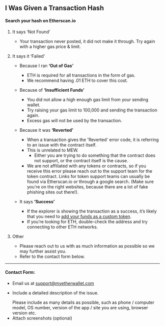 ## I Was Given a Transaction Hash

#### Search your hash on Etherscan.io

1. It says ‘Not Found’

   - Your transaction never posted, it did not make it through.
     Try again with a higher gas price & limit.

2. It says it ‘Failed’

   - Because I ran **‘Out of Gas’**
     - ETH is required for all transactions in the form of gas. 
     - We recommend having .01 ETH to cover this cost. 

   - Because of **‘Insufficient Funds’**
     - You did not allow a high enough gas limit from your sending wallet. 
     - Try raising your gas limit to 100,000 and sending the transaction again. 
     - Excess gas will not be used by the transaction.

   - Because it was **‘Reverted’**
     - When a transaction gives the 'Reverted' error code, it is referring to an issue with the contract itself. 
     - This is unrelated to MEW. 
       - Either you are trying to do something that the contract does not support, or the contract itself is the cause. 
     - We are not affiliated with any tokens or contracts, so if you receive this error please reach out to the support team for the token contract. Links for token support teams can usually be found via Etherscan.io or through a google search. (Make sure you're on the right websites, because there are a lot of fake phishing sites out there!).

   - It says **‘Success’**
     - If the explorer is showing the transaction as a success, it’s likely that you need to [add your funds as a custom token](https://kb.myetherwallet.com/en/tokens/how-to-add-custom-token/). 
     - If you’re looking for ETH, double-check the address and try connecting to other ETH networks.

3. Other

   - Please reach out to us with as much information as possible so we may further assist you. 
   - Refer to the contact form below.

* * *

#### Contact Form:

- Email us at support@myetherwallet.com
- <p>Include a detailed description of the issue.</p>
  <note>Please include as many details as possible, such as phone / computer model, OS number, version of the app / site you are using, browser version etc.</note>
- Attach screenshots (optional)
